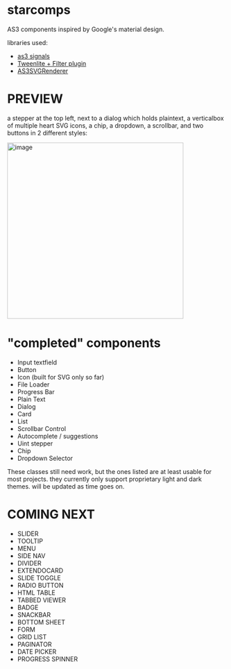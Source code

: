 # starcomps
AS3 components inspired by Google's material design.

libraries used:
* [as3 signals](https://github.com/robertpenner/as3-signals)
* [Tweenlite + Filter plugin](https://github.com/greensock/GreenSock-AS3)
* [AS3SVGRenderer](https://github.com/lucaslorentz/AS3SVGRenderer)

PREVIEW
========
a stepper at the top left, next to a dialog which holds plaintext, a verticalbox of multiple heart SVG icons, a chip, a dropdown, a scrollbar, and two buttons in 2 different styles:

<img width="406" alt="image" src="https://user-images.githubusercontent.com/6477128/222831645-c7d3bc74-a080-401f-806c-6a06133223df.png">

"completed" components
=======================

* Input textfield
* Button
* Icon (built for SVG only so far)
* File Loader
* Progress Bar
* Plain Text
* Dialog
* Card
* List
* Scrollbar Control
* Autocomplete / suggestions
* Uint stepper
* Chip
* Dropdown Selector


These classes still need work, but the ones listed are at least usable for most projects.
they currently only support proprietary light and dark themes. will be updated as time goes on. 

COMING NEXT
============
* SLIDER
* TOOLTIP
* MENU
* SIDE NAV
*	DIVIDER
*	EXTENDOCARD
*	SLIDE TOGGLE
*	RADIO BUTTON
*	HTML TABLE
*	TABBED VIEWER
*	BADGE
*	SNACKBAR
*	BOTTOM SHEET
*	FORM
*	GRID LIST
*	PAGINATOR
*	DATE PICKER
*	PROGRESS SPINNER


